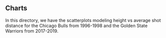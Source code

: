 ## Charts

In this directory, we have the scatterplots modeling height vs average shot distance for the Chicago Bulls from 1996-1998
and the Golden State Warriors from 2017-2019.
